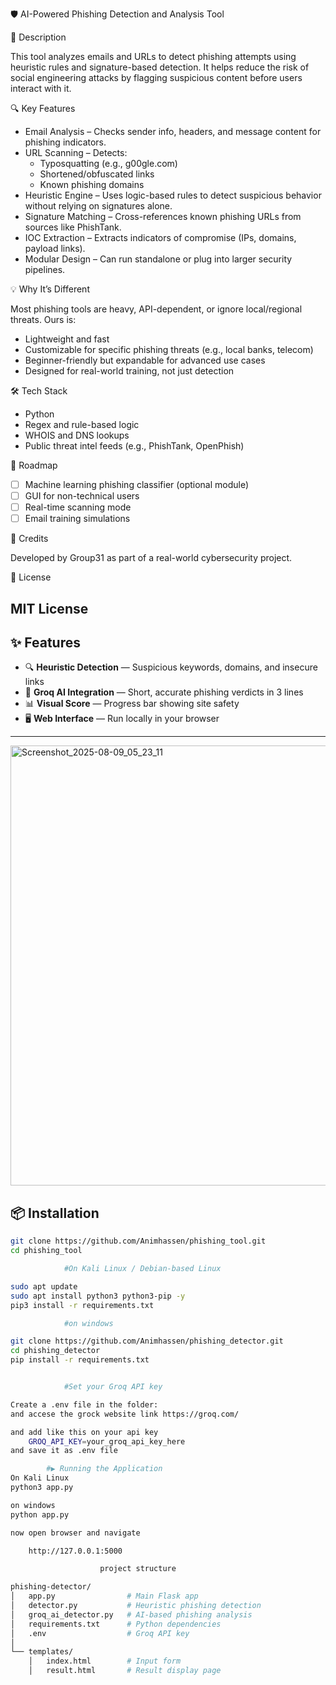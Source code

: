 🛡️ AI-Powered Phishing Detection and Analysis Tool

 📌 Description

This tool analyzes emails and URLs to detect phishing attempts using heuristic rules and signature-based detection. It helps reduce the risk of social engineering attacks by flagging suspicious content before users interact with it.

 🔍 Key Features

- Email Analysis – Checks sender info, headers, and message content for phishing indicators.
- URL Scanning – Detects:
  - Typosquatting (e.g., g00gle.com)
  - Shortened/obfuscated links
  - Known phishing domains
- Heuristic Engine – Uses logic-based rules to detect suspicious behavior without relying on signatures alone.
- Signature Matching – Cross-references known phishing URLs from sources like PhishTank.
- IOC Extraction – Extracts indicators of compromise (IPs, domains, payload links).
- Modular Design – Can run standalone or plug into larger security pipelines.

 💡 Why It’s Different

Most phishing tools are heavy, API-dependent, or ignore local/regional threats. Ours is:

- Lightweight and fast 
- Customizable for specific phishing threats (e.g., local banks, telecom)
- Beginner-friendly but expandable for advanced use cases
- Designed for real-world training, not just detection

 🛠 Tech Stack

- Python
- Regex and rule-based logic
- WHOIS and DNS lookups
- Public threat intel feeds (e.g., PhishTank, OpenPhish)

 🚧 Roadmap

- [ ] Machine learning phishing classifier (optional module)
- [ ] GUI for non-technical users
- [ ] Real-time scanning mode
- [ ] Email training simulations

 🤝 Credits

Developed by Group31 as part of a real-world cybersecurity project.

📜 License

MIT License
---


## ✨ Features
- 🔍 **Heuristic Detection** — Suspicious keywords, domains, and insecure links
- 🤖 **Groq AI Integration** — Short, accurate phishing verdicts in 3 lines
- 📊 **Visual Score** — Progress bar showing site safety
- 🖥️ **Web Interface** — Run locally in your browser


---
<img width="1366" height="704" alt="Screenshot_2025-08-09_05_23_11" src="https://github.com/user-attachments/assets/2bb8040f-5bd3-4c2c-91f0-a5916b54db6f" />


## 📦 Installation


```bash
git clone https://github.com/Animhassen/phishing_tool.git
cd phishing_tool

            #On Kali Linux / Debian-based Linux

sudo apt update
sudo apt install python3 python3-pip -y
pip3 install -r requirements.txt

            #on windows

git clone https://github.com/Animhassen/phishing_detector.git
cd phishing_detector
pip install -r requirements.txt


            #Set your Groq API key

Create a .env file in the folder:
and accese the grock website link https://groq.com/

and add like this on your api key
    GROQ_API_KEY=your_groq_api_key_here
and save it as .env file 

        #▶️ Running the Application
On Kali Linux
python3 app.py

on windows
python app.py

now open browser and navigate 

    http://127.0.0.1:5000

                    project structure 

phishing-detector/
│   app.py                # Main Flask app
│   detector.py           # Heuristic phishing detection
│   groq_ai_detector.py   # AI-based phishing analysis
│   requirements.txt      # Python dependencies
│   .env                  # Groq API key
│
└── templates/
    │   index.html        # Input form
    │   result.html       # Result display page
















